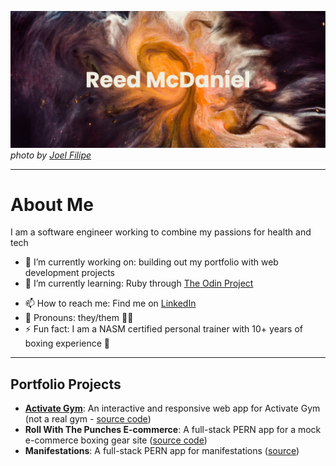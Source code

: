 [![MasterHead](github_banner.png)](https://github.com/reed-mcdaniel-716/reed-mcdaniel-716)
_photo by [Joel Filipe](https://unsplash.com/@joelfilip)_

---

# About Me

I am a software engineer working to combine my passions for health and tech

<!-- Focusing on building more inclusive communities around fitness, nutrition, and wellness -->

- 🔭 I’m currently working on: building out my portfolio with web development projects
- 🌱 I’m currently learning: Ruby through [The Odin Project](https://www.theodinproject.com/paths/full-stack-ruby-on-rails)
<!--
  - 👯 I’m looking to collaborate on ...
  - 🤔 I’m looking for help with ...
  - 💬 Ask me about ...
-->
- 📫 How to reach me: Find me on [LinkedIn](https://www.linkedin.com/in/reed-mcdaniel)
- 🙂 Pronouns: they/them 🏳️‍🌈
- ⚡ Fun fact: I am a NASM certified personal trainer with 10+ years of boxing experience 🥊

---

## Portfolio Projects

- **[Activate Gym](https://radiant-stroopwafel-8d84a2.netlify.app/)**: An interactive and responsive web app for Activate Gym (not a real gym - [source code](https://github.com/reed-mcdaniel-716/Activate_Gym_Web))
- **Roll With The Punches E-commerce**: A full-stack PERN app for a mock e-commerce boxing gear site ([source code](https://github.com/reed-mcdaniel-716/roll_with_the_punches_ecommerce))
- **Manifestations**: A full-stack PERN app for manifestations ([source](https://github.com/reed-mcdaniel-716/manifestations))
